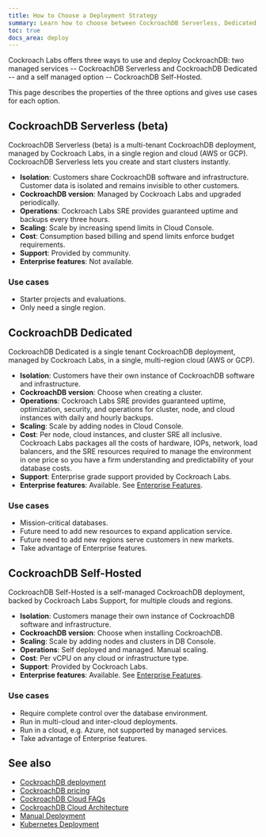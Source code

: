 ```yaml
---
title: How to Choose a Deployment Strategy
summary: Learn how to choose between CockroachDB Serverless, Dedicated, and Self-Hosted deployment strategies.
toc: true
docs_area: deploy
---
```


Cockroach Labs offers three ways to use and deploy CockroachDB: two managed services -- CockroachDB Serverless and CockroachDB Dedicated -- and a self managed option -- CockroachDB Self-Hosted.

This page describes the properties of the three options and gives use cases for each option.

## CockroachDB Serverless (beta)

CockroachDB Serverless (beta) is a multi-tenant CockroachDB deployment, managed by Cockroach Labs, in a single region and cloud (AWS or GCP). CockroachDB Serverless lets you create and start clusters instantly.

- **Isolation**: Customers share CockroachDB software and infrastructure. Customer data is isolated and remains invisible to other customers.
- **CockroachDB version**: Managed by Cockroach Labs and upgraded periodically.
- **Operations**: Cockroach Labs SRE provides guaranteed uptime and backups every three hours.
- **Scaling**: Scale by increasing spend limits in Cloud Console.
- **Cost**: Consumption based billing and spend limits enforce budget requirements.
- **Support**: Provided by community.
- **Enterprise features**: Not available.

### Use cases

- Starter projects and evaluations.
- Only need a single region.

## CockroachDB Dedicated

CockroachDB Dedicated is a single tenant CockroachDB deployment, managed by Cockroach Labs, in a single, multi-region cloud (AWS or GCP).

- **Isolation**: Customers have their own instance of CockroachDB software and infrastructure.
- **CockroachDB version**: Choose when creating a cluster.
- **Operations**: Cockroach Labs SRE provides guaranteed uptime, optimization, security, and operations for cluster, node, and cloud instances with daily and hourly backups.
- **Scaling**: Scale by adding nodes in Cloud Console.
- **Cost**: Per node, cloud instances, and cluster SRE all inclusive. Cockroach Labs packages all the costs of hardware, IOPs, network, load balancers, and the SRE resources required to manage the environment in one price so you have a firm understanding and predictability of your database costs.
- **Support**: Enterprise grade support provided by Cockroach Labs.
- **Enterprise features**: Available. See [Enterprise Features](enterprise-licensing.html).

### Use cases

- Mission-critical databases.
- Future need to add new resources to expand application service.
- Future need to add new regions serve customers in new markets.
- Take advantage of Enterprise features.

## CockroachDB Self-Hosted

CockroachDB Self-Hosted is a self-managed CockroachDB deployment, backed by Cockroach Labs Support, for multiple clouds and regions.

- **Isolation**: Customers manage their own instance of CockroachDB software and infrastructure.
- **CockroachDB version**: Choose when installing CockroachDB.
- **Scaling**: Scale by adding nodes and clusters in DB Console.
- **Operations**: Self deployed and managed. Manual scaling.
- **Cost**: Per vCPU on any cloud or infrastructure type.
- **Support**: Provided by Cockroach Labs.
- **Enterprise features**: Available. See [Enterprise Features](enterprise-licensing.html).

### Use cases

- Require complete control over the database environment.
- Run in multi-cloud and inter-cloud deployments.
- Run in a cloud, e.g. Azure, not supported by managed services.
- Take advantage of Enterprise features.

## See also

- [CockroachDB deployment](glossary.html#cockroachdb-deployment)
- [CockroachDB pricing](https://www.cockroachlabs.com/get-started-cockroachdb/)
- [CockroachDB Cloud FAQs](../cockroachcloud/serverless-faqs.html)
- [CockroachDB Cloud Architecture](../cockroachcloud/architecture.html)
- [Manual Deployment](manual-deployment.html)
- [Kubernetes Deployment](kubernetes-overview.html)
